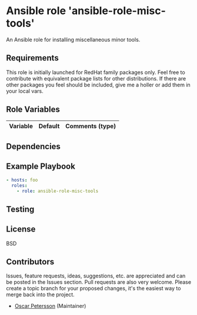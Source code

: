 # Ansible role 'ansible-role-misc-tools'

An Ansible role for installing miscellaneous minor tools.

## Requirements
This role is initially launched for RedHat family packages only. Feel free to contribute with equivalent
package lists for other distributions. If there are other packages you feel should be included, give me
a holler or add them in your local vars.

## Role Variables
| Variable		| Default		| Comments (type) |
| :---			| :---			| :---		  |

## Dependencies

## Example Playbook
```Yaml
- hosts: foo
  roles:
    - role: ansible-role-misc-tools
```

## Testing


## License

BSD

## Contributors

Issues, feature requests, ideas, suggestions, etc. are appreciated and can be posted in the Issues section. Pull requests are also very welcome. Please create a topic branch for your proposed changes, it's the easiest way to merge back into the project.

- [Oscar Petersson](https://github.com/oscpe262/) (Maintainer)
